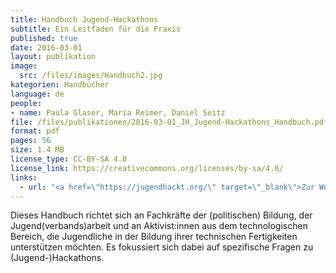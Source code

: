 ```yaml
---
title: Handbuch Jugend-Hackathons
subtitle: Ein Leitfaden für die Praxis
published: true
date: 2016-03-01
layout: publikation
image: 
  src: /files/images/Handbuch2.jpg
kategorien: Handbücher
language: de
people:
- name: Paula Glaser, Maria Reimer, Daniel Seitz
file: /files/publikationen/2016-03-01_JH_Jugend-Hackathons_Handbuch.pdf?raw=true
format: pdf
pages: 56
size: 1.4 MB
license_type: CC-BY-SA 4.0
license_link: https://creativecommons.org/licenses/by-sa/4.0/
links: 
  - url: "<a href=\"https://jugendhackt.org/\" target=\"_blank\">Zur Website von Jugend hackt</a>"
---
```


Dieses Handbuch richtet sich an Fachkräfte der (politischen) Bildung, der Jugend(verbands)arbeit und an Aktivist:innen aus dem technologischen Bereich, die Jugendliche in der Bildung ihrer technischen Fertigkeiten unterstützen möchten. Es fokussiert sich dabei auf spezifische Fragen zu (Jugend-)Hackathons. 
